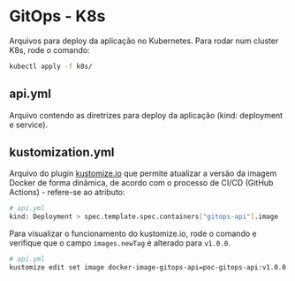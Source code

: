 # GitOps - K8s

Arquivos para deploy da aplicação no Kubernetes. Para rodar num cluster K8s, rode o comando:

```sh
kubectl apply -f k8s/ 
```

## api.yml

Arquivo contendo as diretrizes para deploy da aplicação (kind: deployment e service).

## kustomization.yml

Arquivo do plugin [kustomize.io](https://kustomize.io/) que permite atualizar a versão da imagem Docker de forma 
dinâmica, de acordo com o processo de CI/CD (GitHub Actions) - refere-se ao atributo: 

```sh
# api.yml
kind: Deployment > spec.template.spec.containers["gitops-api"].image
```

Para visualizar o funcionamento do kustomize.io, rode o comando e verifique que o campo `images.newTag` é alterado para
`v1.0.0`.

```sh
# api.yml
kustomize edit set image docker-image-gitops-api=poc-gitops-api:v1.0.0
```

